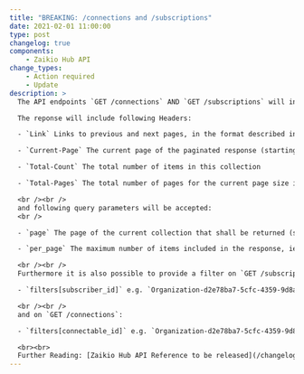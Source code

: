 ```yaml
---
title: "BREAKING: /connections and /subscriptions"
date: 2021-02-01 11:00:00
type: post
changelog: true
components:
    - Zaikio Hub API
change_types:
    - Action required
    - Update
description: >
  The API endpoints `GET /connections` AND `GET /subscriptions` will introduce pagination.

  The reponse will include following Headers:

  - `Link` Links to previous and next pages, in the format described in [RFC 8288](https://tools.ietf.org/html/rfc8288) The relations `first`, `prev`, `next` and `last` can be present.

  - `Current-Page` The current page of the paginated response (starting at 1)

  - `Total-Count` The total number of items in this collection

  - `Total-Pages` The total number of pages for the current page size in this collection

  <br /><br />
  and following query parameters will be accepted:
  <br />

  - `page` The page of the current collection that shall be returned (starting at 1)

  - `per_page` The maximum number of items included in the response, ie., the page size (100 by default)

  <br /><br />
  Furthermore it is also possible to provide a filter on `GET /subscriptions`:

  - `filters[subscriber_id]` e.g. `Organization-d2e78ba7-5cfc-4359-9d8a-43ce0fa3a795`

  <br /><br />
  and on `GET /connections`:

  - `filters[connectable_id]` e.g. `Organization-d2e78ba7-5cfc-4359-9d8a-43ce0fa3a795`

  <br><br>
  Further Reading: [Zaikio Hub API Reference to be released](/changelog/hub_api_2020-01-25.json)
---
```

